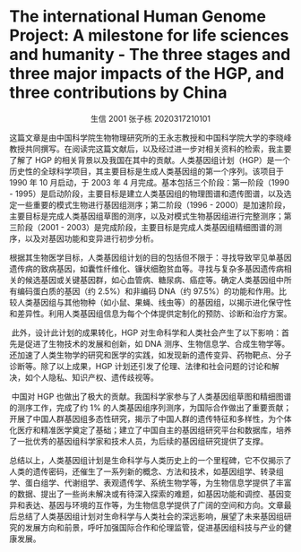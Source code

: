 # The international Human Genome Project: A milestone for life sciences and humanity - The three stages and three major impacts of the HGP, and three contributions by China

<center>生信 2001 张子栋 2020317210101</center>

​	这篇文章是由中国科学院生物物理研究所的王永志教授和中国科学院大学的李晓峰教授共同撰写。在阅读完这篇文献后，以及经过进一步对相关资料的检索，我主要了解了 HGP 的相关背景以及我国在其中的贡献。人类基因组计划（HGP）是一个历史性的全球科学项目，其主要目标是生成人类基因组的第一个序列。该项目于 1990 年 10 月启动，于 2003 年 4 月完成。基本包括三个阶段：第一阶段（1990 - 1995）是启动阶段，主要目标是建立人类基因组的物理图谱和遗传图谱，以及选定一些重要的模式生物进行基因组测序；第二阶段（1996 - 2000）是加速阶段，主要目标是完成人类基因组草图的测序，以及对模式生物基因组进行完整测序；第三阶段（2001 - 2003）是完成阶段，主要目标是完成人类基因组精细图谱的测序，以及对基因功能和变异进行初步分析。

​	根据其生物医学目标，人类基因组计划的目的包括但不限于：寻找导致罕见单基因遗传病的致病基因，如囊性纤维化、镰状细胞贫血等。寻找与复杂多基因遗传病相关的候选基因或关键基因群，如心血管病、糖尿病、癌症等。确定人类基因组中所有编码蛋白质的基因（约 2.5%）和非编码 DNA（约 97.5%）的功能和作用。比较人类基因组与其他物种（如小鼠、果蝇、线虫等）的基因组，以揭示进化保守性和差异性。利用人类基因组信息为每个个体提供定制化的预防、诊断和治疗方案。

​	此外，设计此计划的成果转化，HGP 对生命科学和人类社会产生了以下影响：首先是促进了生物技术的发展和创新，如 DNA 测序、生物信息学、合成生物学等。还加速了人类生物学的研究和医学的实践，如发现新的遗传变异、药物靶点、分子诊断等。除了以上成果，HGP 计划还引发了伦理、法律和社会问题的讨论和解决，如个人隐私、知识产权、遗传歧视等。

​	中国对 HGP 也做出了极大的贡献。我国科学家参与了人类基因组草图和精细图谱的测序工作，完成了约 1% 的人类基因组序列测序，为国际合作做出了重要贡献；开展了中国人群基因组多态性研究，揭示了中国人群的遗传特征和多样性，为个体化医疗和精准医学奠定了基础；建立了中国自主的基因组研究平台和数据库，培养了一批优秀的基因组科学家和技术人员，为后续的基因组研究提供了支撑。

​	总结以上，人类基因组计划是生命科学与人类历史上的一个里程碑，它不仅揭示了人类的遗传密码，还催生了一系列新的概念、方法和技术，如基因组学、转录组学、蛋白组学、代谢组学、表观遗传学、系统生物学等，为生物信息学提供了丰富的数据、提出了一些尚未解决或有待深入探索的难题，如基因功能和调控、基因变异和表达、基因与环境的互作等，为生物信息学提供了广阔的空间和方向。文章最后总结了人类基因组计划对生命科学与人类社会的深远影响，展望了未来基因组研究的发展方向和前景，呼吁加强国际合作和伦理监管，促进基因组科技与产业的健康发展。

